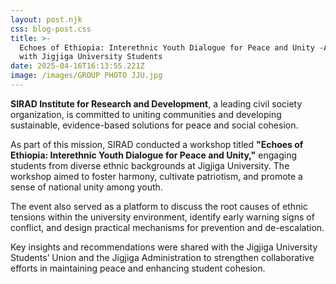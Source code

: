 ```yaml
---
layout: post.njk
css: blog-post.css
title: >-
  Echoes of Ethiopia: Interethnic Youth Dialogue for Peace and Unity -A Workshop
  with Jigjiga University Students
date: 2025-04-16T16:13:55.221Z
image: /images/GROUP PHOTO JJU.jpg
---
```

**SIRAD Institute for Research and Development**, a leading civil society organization, is committed to uniting communities and developing sustainable, evidence-based solutions for peace and social cohesion.

As part of this mission, SIRAD conducted a workshop titled **"Echoes of Ethiopia: Interethnic Youth Dialogue for Peace and Unity,"** engaging students from diverse ethnic backgrounds at Jigjiga University. The workshop aimed to foster harmony, cultivate patriotism, and promote a sense of national unity among youth.

The event also served as a platform to discuss the root causes of ethnic tensions within the university environment, identify early warning signs of conflict, and design practical mechanisms for prevention and de-escalation.

Key insights and recommendations were shared with the Jigjiga University Students’ Union and the Jigjiga Administration to strengthen collaborative efforts in maintaining peace and enhancing student cohesion.
